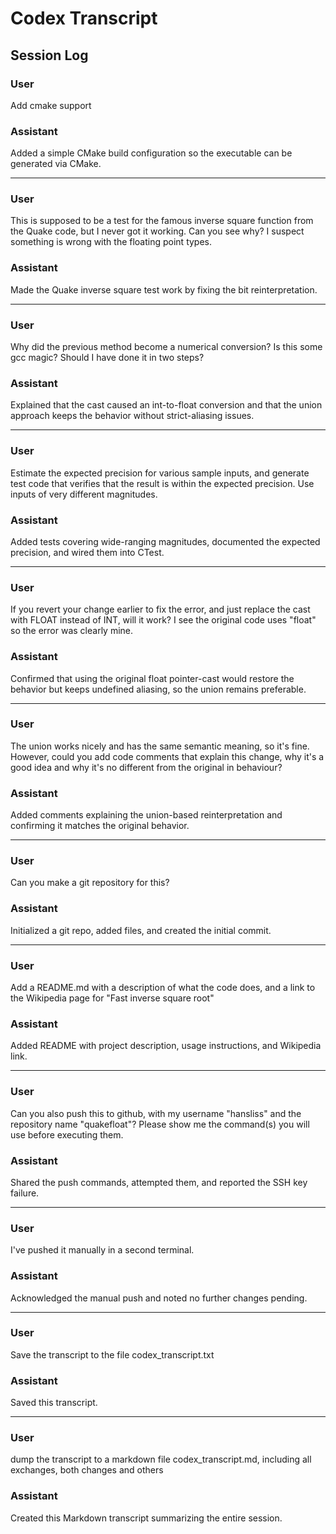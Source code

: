 # Codex Transcript

## Session Log

### User
Add cmake support

### Assistant
Added a simple CMake build configuration so the executable can be generated via CMake.

---

### User
This is supposed to be a test for the famous inverse square function from the Quake code, but I never got it working. Can you see why? I suspect something is wrong with the floating point types.

### Assistant
Made the Quake inverse square test work by fixing the bit reinterpretation.

---

### User
Why did the previous method become a numerical conversion? Is this some gcc magic? Should I have done it in two steps?

### Assistant
Explained that the cast caused an int-to-float conversion and that the union approach keeps the behavior without strict-aliasing issues.

---

### User
Estimate the expected precision for various sample inputs, and generate test code that verifies that the result is within the expected precision. Use inputs of very different magnitudes.

### Assistant
Added tests covering wide-ranging magnitudes, documented the expected precision, and wired them into CTest.

---

### User
If you revert your change earlier to fix the error, and just replace the cast with FLOAT instead of INT, will it work? I see the original code uses "float" so the error was clearly mine.

### Assistant
Confirmed that using the original float pointer-cast would restore the behavior but keeps undefined aliasing, so the union remains preferable.

---

### User
The union works nicely and has the same semantic meaning, so it's fine. However, could you add code comments that explain this change, why it's a good idea and why it's no different from the original in behaviour?

### Assistant
Added comments explaining the union-based reinterpretation and confirming it matches the original behavior.

---

### User
Can you make a git repository for this?

### Assistant
Initialized a git repo, added files, and created the initial commit.

---

### User
Add a README.md with a description of what the code does, and a link to the Wikipedia page for "Fast inverse square root"

### Assistant
Added README with project description, usage instructions, and Wikipedia link.

---

### User
Can you also push this to github, with my username "hansliss" and the repository name "quakefloat"? Please show me the command(s) you will use before executing them.

### Assistant
Shared the push commands, attempted them, and reported the SSH key failure.

---

### User
I've pushed it manually in a second terminal.

### Assistant
Acknowledged the manual push and noted no further changes pending.

---

### User
Save the transcript to the file codex_transcript.txt

### Assistant
Saved this transcript.

---

### User
dump the transcript to a markdown file codex_transcript.md, including all exchanges, both changes and others

### Assistant
Created this Markdown transcript summarizing the entire session.

